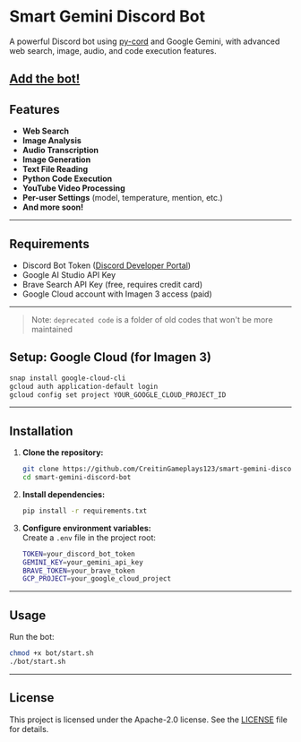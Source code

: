 # Smart Gemini Discord Bot

A powerful Discord bot using [py-cord](https://github.com/Pycord-Development/pycord) and Google Gemini, with advanced web search, image, audio, and code execution features.

[Add the bot!](https://discord.com/oauth2/authorize?client_id=1219407466526146661&scope=bot&permissions=277025704960)
---

## Features

- **Web Search**
- **Image Analysis**
- **Audio Transcription**
- **Image Generation**
- **Text File Reading**
- **Python Code Execution**
- **YouTube Video Processing**
- **Per-user Settings** (model, temperature, mention, etc.)
- **And more soon!**

---

## Requirements

- Discord Bot Token ([Discord Developer Portal](https://discord.com/developers/applications))
- Google AI Studio API Key
- Brave Search API Key (free, requires credit card)
- Google Cloud account with Imagen 3 access (paid)

---

> Note:
> `deprecated code` is a folder of old codes that won't be more maintained

## Setup: Google Cloud (for Imagen 3)

```sh
snap install google-cloud-cli
gcloud auth application-default login
gcloud config set project YOUR_GOOGLE_CLOUD_PROJECT_ID
```

---

## Installation

1. **Clone the repository:**
    ```sh
    git clone https://github.com/CreitinGameplays123/smart-gemini-discord-bot.git
    cd smart-gemini-discord-bot
    ```

2. **Install dependencies:**
    ```sh
    pip install -r requirements.txt
    ```

3. **Configure environment variables:**  
   Create a `.env` file in the project root:
    ```sh
    TOKEN=your_discord_bot_token
    GEMINI_KEY=your_gemini_api_key
    BRAVE_TOKEN=your_brave_token
    GCP_PROJECT=your_google_cloud_project
    ```

---

## Usage

Run the bot:
```sh
chmod +x bot/start.sh
./bot/start.sh
```

---

## License

This project is licensed under the Apache-2.0 license. See the [LICENSE](LICENSE) file for details.
